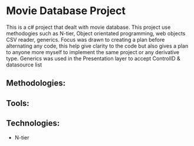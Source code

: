 # Movie Database Project #

This is a c# project that dealt with movie database. This project use methodogies such as N-tier, Object orientated programming, web objects
CSV reader, generics. Focus was drawn to creating a plan before alternating any code, this help give clarity to the code but also
gives a plan to anyone more myself to implement the same project or any derivative type. Generics was used in the Presentation layer
to accept ControlID & datasource list

## Methodologies: 

## Tools:

## Technologies: 
- N-tier
